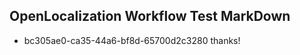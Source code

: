 ## OpenLocalization Workflow Test MarkDown
* bc305ae0-ca35-44a6-bf8d-65700d2c3280 thanks!

<!--HONumber=Aug16_HO4-->


